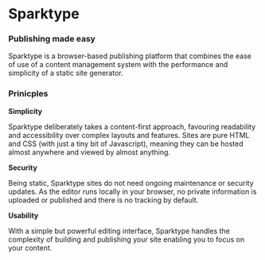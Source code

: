 # Sparktype

### Publishing made easy

Sparktype is a browser-based publishing platform that combines the ease of use of a content management system with the performance and simplicity of a static site generator.

### Prinicples

**Simplicity**

Sparktype deliberately takes a content-first approach, favouring readability and accessibility over complex layouts and features. Sites are pure HTML and CSS (with just a tiny bit of Javascript), meaning they can be hosted almost anywhere and viewed by almost anything.

**Security** 

Being static, Sparktype sites do not need ongoing maintenance or security updates. As the editor runs locally in your browser, no private information is uploaded or published and there is no tracking by default.

**Usability**

With a simple but powerful editing interface, Sparktype handles the complexity of building and publishing your site enabling you to focus on your content.


